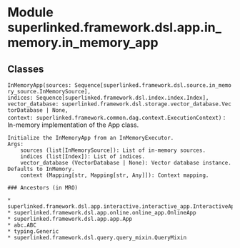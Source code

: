 Module superlinked.framework.dsl.app.in_memory.in_memory_app
============================================================

Classes
-------

`InMemoryApp(sources: Sequence[superlinked.framework.dsl.source.in_memory_source.InMemorySource], indices: Sequence[superlinked.framework.dsl.index.index.Index], vector_database: superlinked.framework.dsl.storage.vector_database.VectorDatabase | None, context: superlinked.framework.common.dag.context.ExecutionContext)`
:   In-memory implementation of the App class.
    
    Initialize the InMemoryApp from an InMemoryExecutor.
    Args:
        sources (list[InMemorySource]): List of in-memory sources.
        indices (list[Index]): List of indices.
        vector_database (VectorDatabase | None): Vector database instance. Defaults to InMemory.
        context (Mapping[str, Mapping[str, Any]]): Context mapping.

    ### Ancestors (in MRO)

    * superlinked.framework.dsl.app.interactive.interactive_app.InteractiveApp
    * superlinked.framework.dsl.app.online.online_app.OnlineApp
    * superlinked.framework.dsl.app.app.App
    * abc.ABC
    * typing.Generic
    * superlinked.framework.dsl.query.query_mixin.QueryMixin